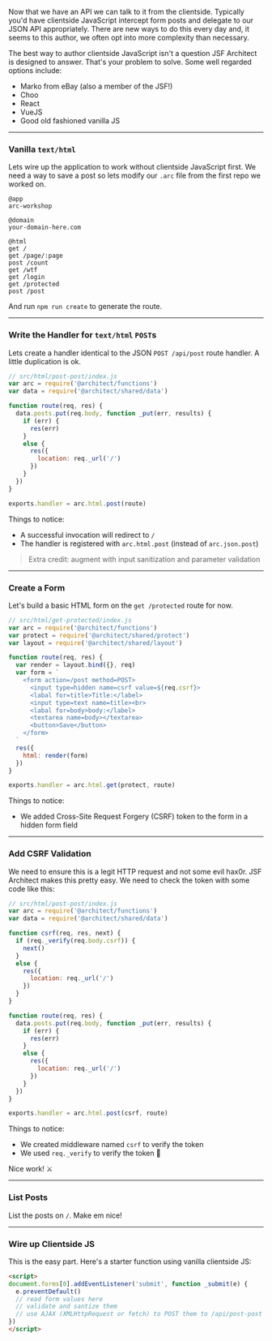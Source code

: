 Now that we have an API we can talk to it from the clientside. Typically you'd have clientside JavaScript intercept form posts and delegate to our JSON API appropriately. There are new ways to do this every day and, it seems to this author, we often opt into more complexity than necessary.

The best way to author clientside JavaScript isn't a question JSF Architect is designed to answer. That's your problem to solve. Some well regarded options include:

- Marko from eBay (also a member of the JSF!)
- Choo
- React
- VueJS
- Good old fashioned vanilla JS

---
### Vanilla `text/html`

Lets wire up the application to work without clientside JavaScript first. We need a way to save a post so lets modify our `.arc` file from the first repo we worked on.

```.arc
@app
arc-workshop

@domain
your-domain-here.com

@html
get /
get /page/:page
post /count
get /wtf
get /login
get /protected
post /post
```

And run `npm run create` to generate the route.

---
### Write the Handler for `text/html` `POST`s

Lets create a handler identical to the JSON `POST /api/post` route handler. A little duplication is ok.

```javascript
// src/html/post-post/index.js
var arc = require('@architect/functions')
var data = require('@architect/shared/data')

function route(req, res) {
  data.posts.put(req.body, function _put(err, results) {
    if (err) {
      res(err)
    }
    else {
      res({
        location: req._url('/')
      })
    }
  })
}

exports.handler = arc.html.post(route)
```

Things to notice:

- A successful invocation will redirect to `/`
- The handler is registered with `arc.html.post` (instead of `arc.json.post`)

> Extra credit: augment with input sanitization and parameter validation

---
### Create a Form

Let's build a basic HTML form on the `get /protected` route for now.

```javascript
// src/html/get-protected/index.js
var arc = require('@architect/functions')
var protect = require('@architect/shared/protect')
var layout = require('@architect/shared/layout')

function route(req, res) {
  var render = layout.bind({}, req)
  var form = `
    <form action=/post method=POST>
      <input type=hidden name=csrf value=${req.csrf}>
      <labal for=title>Title:</label>
      <input type=text name=title><br>
      <labal for=body>body:</label>
      <textarea name=body></textarea>
      <button>Save</button>
    </form>
  `
  res({
    html: render(form)
  })
}

exports.handler = arc.html.get(protect, route)
```

Things to notice:

- We added Cross-Site Request Forgery (CSRF) token to the form in a hidden form field

---
### Add CSRF Validation

We need to ensure this is a legit HTTP request and not some evil hax0r. JSF Architect makes this pretty easy. We need to check the token with some code like this:

```javascript
// src/html/post-post/index.js
var arc = require('@architect/functions')
var data = require('@architect/shared/data')

function csrf(req, res, next) {
  if (req._verify(req.body.csrf)) {
    next()
  }
  else {
    res({
      location: req._url('/')
    })
  }
}

function route(req, res) {
  data.posts.put(req.body, function _put(err, results) {
    if (err) {
      res(err)
    }
    else {
      res({
        location: req._url('/')
      })
    }
  })
}

exports.handler = arc.html.post(csrf, route)
```
Things to notice:

- We created middleware named `csrf` to verify the token
- We used `req._verify` to verify the token 💅

Nice work! ⚔️

---
### List Posts

List the posts on `/`. Make em nice!

---
### Wire up Clientside JS

This is the easy part. Here's a starter function using vanilla clientside JS:

```html
<script>
document.forms[0].addEventListener('submit', function _submit(e) {
  e.preventDefault()
  // read form values here
  // validate and santize them
  // use AJAX (XMLHttpRequest or fetch) to POST them to /api/post-post as ContentType: application/json
})
</script>
```
